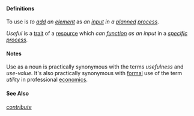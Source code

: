 #### Definitions

To use is *to [add](https://github.com/gcassel/Modular-Organization-Terminology/blob/master/terms/) an [element](https://github.com/gcassel/Modular-Organization-Terminology/blob/master/terms/element.md)* as *an [input](https://github.com/gcassel/Modular-Organization-Terminology/blob/master/terms/input.md) in a [planned](https://github.com/gcassel/Modular-Organization-Terminology/blob/master/terms/plan.md) [process](https://github.com/gcassel/Modular-Organization-Terminology/blob/master/terms/process.md)*.

*Useful* is a [trait](https://github.com/gcassel/Modular-Organization-Terminology/blob/master/terms/trait.md) of a [resource](https://github.com/gcassel/Modular-Organization-Terminology/blob/master/terms/resource.md) which *can [function](https://github.com/gcassel/Modular-Organization-Terminology/blob/master/terms/function.md) as an input* in a *[specific](https://github.com/gcassel/Modular-Organization-Terminology/blob/master/terms/specific.md) [process](https://github.com/gcassel/Modular-Organization-Terminology/blob/master/terms/process.md)*.

#### Notes

Use as a noun is practically synonymous with the terms *usefulness* and *use-value*.  It's also practically synonymous with [formal](https://github.com/gcassel/Modular-Organization-Terminology/blob/master/terms/form.md) use of the term *utility* in professional [economics](https://github.com/gcassel/Modular-Organization-Terminology/blob/master/terms/economy.md).

#### See Also

*[contribute](https://github.com/gcassel/Modular-Organization-Terminology/blob/master/terms/contribute.md)* 
